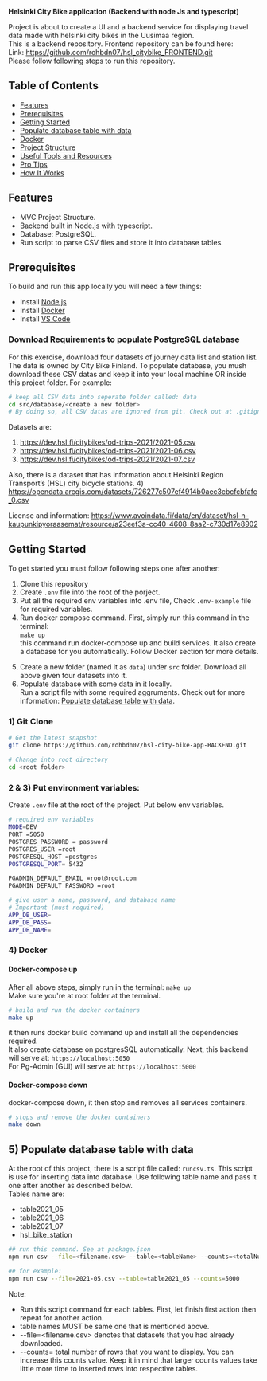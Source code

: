 **Helsinki City Bike application (Backend with node Js and typescript)**

Project is about to create a UI and a backend service for displaying travel data made with helsinki city bikes in the Uusimaa region. \
This is a backend repository. Frontend repository can be found here: \
Link: https://github.com/rohbdn07/hsl_citybike_FRONTEND.git \
Please follow following steps to run this repository.

## Table of Contents

-   [Features](#features)
-   [Prerequisites](#prerequisites)
-   [Getting Started](#getting-started)
-   [Populate database table with data](#populate-database-table-with-data)
-   [Docker](#docker)
-   [Project Structure](#project-structure)
-   [Useful Tools and Resources](#useful-tools-and-resources)
-   [Pro Tips](#pro-tips)
-   [How It Works](#how-it-works-mini-guides)

## Features

-   MVC Project Structure.
-   Backend built in Node.js with typescript.
-   Database: PostgreSQL.
-   Run script to parse CSV files and store it into database tables.

## Prerequisites

To build and run this app locally you will need a few things:

-   Install [Node.js](https://nodejs.org/en/)
-   Install [Docker](https://www.docker.com/get-started/)
-   Install [VS Code](https://code.visualstudio.com/)

### Download Requirements to populate PostgreSQL database

For this exercise, download four datasets of journey data list and station list. The data is owned by City Bike Finland. To populate database, you mush download these CSV datas and keep it into your local machine OR inside this project folder. For example:

```bash
# keep all CSV data into seperate folder called: data
cd src/database/<create a new folder>
# By doing so, all CSV datas are ignored from git. Check out at .gitignore file
```

Datasets are:

1. https://dev.hsl.fi/citybikes/od-trips-2021/2021-05.csv
2. https://dev.hsl.fi/citybikes/od-trips-2021/2021-06.csv
3. https://dev.hsl.fi/citybikes/od-trips-2021/2021-07.csv

Also, there is a dataset that has information about Helsinki Region Transport’s (HSL) city bicycle stations. 4) https://opendata.arcgis.com/datasets/726277c507ef4914b0aec3cbcfcbfafc_0.csv

License and information: https://www.avoindata.fi/data/en/dataset/hsl-n-kaupunkipyoraasemat/resource/a23eef3a-cc40-4608-8aa2-c730d17e8902

## Getting Started

To get started you must follow following steps one after another:

1. Clone this repository
2. Create `.env` file into the root of the porject.
3. Put all the required env variables into .env file, Check `.env-example` file for required variables.
4. Run docker compose command. First, simply run this command in the terminal:  
   `make up` \
   this command run docker-compose up and build services. It also create a database for you automatically. Follow Docker section for more details.

5) Create a new folder (named it as `data`) under `src` folder. Download all above given four datasets into it.
6) Populate database with some data in it locally. \
   Run a script file with some required aggruments. Check out for more information: [Populate database table with data](#populate-database-table-with-data).

### 1) Git Clone

```bash
# Get the latest snapshot
git clone https://github.com/rohbdn07/hsl-city-bike-app-BACKEND.git

# Change into root directory
cd <root folder>
```

### 2 & 3) Put environment variables:

Create `.env` file at the root of the project. Put below env variables.

```bash
# required env variables
MODE=DEV
PORT =5050
POSTGRES_PASSWORD = password
POSTGRES_USER =root
POSTGRESQL_HOST =postgres
POSTGRESQL_PORT= 5432

PGADMIN_DEFAULT_EMAIL =root@root.com
PGADMIN_DEFAULT_PASSWORD =root

# give user a name, password, and database name
# Important (must required)
APP_DB_USER=
APP_DB_PASS=
APP_DB_NAME=
```

### 4) Docker

#### Docker-compose up

After all above steps, simply run in the terminal: `make up` \
 Make sure you're at root folder at the terminal.

```bash
# build and run the docker containers
make up
```

it then runs docker build command up and install all the dependencies required. \
It also create database on postgresSQL automatically.
Next, this backend will serve at: `https://localhost:5050` \
For Pg-Admin (GUI) will serve at: `https://localhost:5000`

#### Docker-compose down

docker-compose down, it then stop and removes all services containers.

```bash
# stops and remove the docker containers
make down
```

## 5) Populate database table with data

At the root of this project, there is a script file called: `runcsv.ts`. This script is use for inserting data into database. Use following table name and pass it one after another as described below. \
Tables name are:

-   table2021_05
-   table2021_06
-   table2021_07
-   hsl_bike_station

```bash
## run this command. See at package.json
npm run csv --file=<filename.csv> --table=<tableName> --counts=<totalNumberOfRowsYouWantToDisplay>

## for example:
npm run csv --file=2021-05.csv --table=table2021_05 --counts=5000
```

Note:

-   Run this script command for each tables. First, let finish first action then repeat for another action.
-   table names MUST be same one that is mentioned above.
-   --file=<filename.csv> denotes that datasets that you had already downloaded.
-   --counts= total number of rows that you want to display. You can increase this counts value. Keep it in mind that larger counts values take little more time to inserted rows into respective tables.
